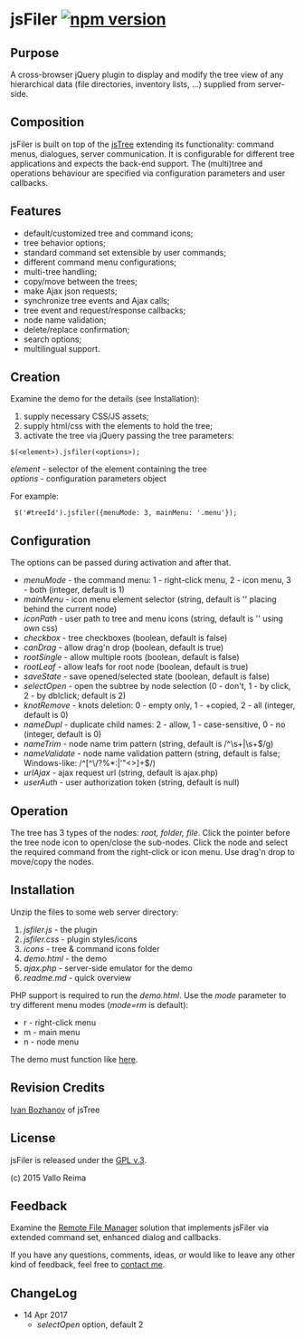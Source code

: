 
# jsFiler  [![npm version](https://badge.fury.io/js/jsfiler.svg)](https://badge.fury.io/js/jsfiler)

## Purpose

A cross-browser jQuery plugin to display and modify the tree view of any hierarchical data (file directories, inventory lists, ...) supplied from server-side.


## Composition

jsFiler is built on top of the [jsTree] extending its functionality: command menus, dialogues, server communication. 
It is configurable for different tree applications and expects the back-end support. 
The (multi)tree and operations behaviour are specified via configuration parameters and user callbacks.


## Features

+ default/customized tree and command icons;
+ tree behavior options;
+ standard command set extensible by user commands;
+ different command menu configurations;
+ multi-tree handling;
+ copy/move between the trees;
+ make Ajax json requests;
+ synchronize tree events and Ajax calls;
+ tree event and request/response callbacks;
+ node name validation;
+ delete/replace confirmation;
+ search options;
+ multilingual support.


## Creation

Examine the demo for the details (see Installation):

1. supply necessary CSS/JS assets;
2. supply html/css with the elements to hold the tree;
3. activate the tree via jQuery passing the tree parameters:

 ``` $(<element>).jsfiler(<options>); ```

 *element* - selector of the element containing the tree</br>
 *options* - configuration parameters object

 For example:

 ``` $('#treeId').jsfiler({menuMode: 3, mainMenu: '.menu'});```

## Configuration
The options can be passed during activation and after that.

+ *menuMode* - the command menu: 1 - right-click menu, 2 - icon menu, 3 - both (integer, default is 1)
+ *mainMenu* - icon menu element selector (string, default is '' placing behind the current node)
+ *iconPath* - user path to tree and menu icons (string, default is '' using own css)
+ *checkbox* -  tree checkboxes (boolean, default is false)
+ *canDrag* -  allow drag'n drop (boolean, default is true)
+ *rootSingle* - allow multiple roots (boolean, default is false)
+ *rootLeaf* - allow leafs for root node (boolean, default is true)
+ *saveState* - save opened/selected state (boolean, default is false)
+ *selectOpen* - open the subtree by node selection (0 - don't, 1 - by click, 2 - by dblclick; default is 2)
+ *knotRemove* - knots deletion: 0 - empty only, 1 - +copied, 2 - all (integer, default is 0)
+ *nameDupl* - duplicate child names: 2 - allow, 1 - case-sensitive, 0 - no (integer, default is 0)
+ *nameTrim* - node name trim pattern (string, default is /^\s+|\s+$/g)
+ *nameValidate* - node name validation pattern (string, default is false; Windows-like: /^[^\\\/?%*:|'\"<>]+$/)
+ *urlAjax* - ajax request url (string, default is ajax.php)
+ *userAuth* - user authorization token (string, default is null)


## Operation

The tree has 3 types of the nodes: *root, folder, file*. Click the pointer before the tree node icon to open/close the sub-nodes. 
Click the node and select the required command from the right-click or icon menu. Use drag'n drop to move/copy the nodes.

## Installation

Unzip the files to some web server directory: 

1. *jsfiler.js* - the plugin
2. *jsfiler.css* - plugin styles/icons
3. *icons* - tree & command icons folder
5. *demo.html* - the demo
6. *ajax.php* - server-side emulator for the demo
7. *readme.md* - quick overview

PHP support is required to run the *demo.html*. Use the *mode* parameter to try different menu modes (*mode=rm* is default):

+ r - right-click menu
+ m - main menu
+ n - node menu

The demo must function like [here].

## Revision Credits

[Ivan Bozhanov] of jsTree

## License

jsFiler is released under the [GPL v.3].

(c) 2015 Vallo Reima

## Feedback
Examine the [Remote File Manager] solution that implements jsFiler via extended command set, enhanced dialog and callbacks.

If you have any questions, comments, ideas, or would like to leave any other kind of feedback, feel free to [contact me].

## ChangeLog ##
- 14 Apr 2017
    - *selectOpen* option, default 2

[here]: http://vregistry.com/samples/demo/?app=jsfiler
[Ivan Bozhanov]: http://vakata.com/en/
[jsTree]: https://www.jstree.com/
[GPL v.3]: https://www.gnu.org/licenses/gpl-3.0.html
[contact me]: mailto:vallo@vregistry.com?subject=jsFiler
[Remote File Manager]: http://vregistry.com/filer/
